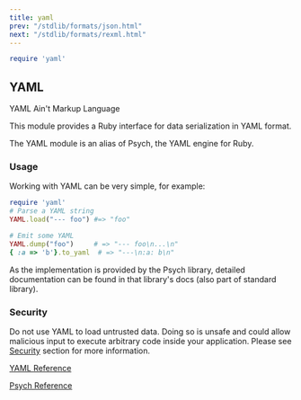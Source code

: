 ```yaml
---
title: yaml
prev: "/stdlib/formats/json.html"
next: "/stdlib/formats/rexml.html"
---
```



```ruby
require 'yaml'
```

## YAML[](#yaml)

YAML Ain't Markup Language

This module provides a Ruby interface for data serialization in YAML
format.

The YAML module is an alias of Psych, the YAML engine for Ruby.

### Usage[](#usage)

Working with YAML can be very simple, for example:


```ruby
require 'yaml'
# Parse a YAML string
YAML.load("--- foo") #=> "foo"

# Emit some YAML
YAML.dump("foo")     # => "--- foo\n...\n"
{ :a => 'b'}.to_yaml  # => "---\n:a: b\n"
```

As the implementation is provided by the Psych library, detailed
documentation can be found in that library's docs (also part of standard
library).

### Security[](#security)

Do not use YAML to load untrusted data. Doing so is unsafe and could
allow malicious input to execute arbitrary code inside your application.
Please see [Security](/advanced/security.md) section for more
information.

<a href='https://ruby-doc.org/stdlib-2.7.0/libdoc/yaml/rdoc/YAML.html'
class='ruby-doc remote' target='_blank'>YAML Reference</a>



<a href='https://ruby-doc.org/stdlib-2.7.0/libdoc/psych/rdoc/Psych.html'
class='ruby-doc remote' target='_blank'>Psych Reference</a>

